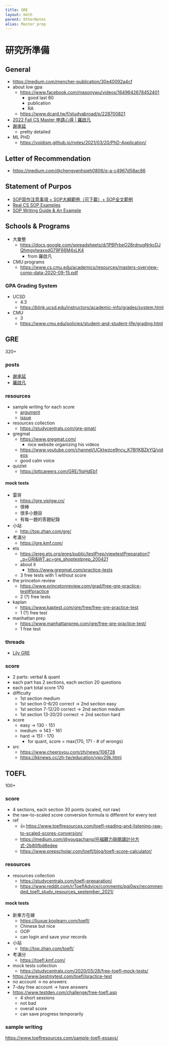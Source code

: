 ```yaml
---
title: GRE
layout: meth
parent: OtherNotes
alias: Master prep
---
```


# 研究所準備

## General

- <https://medium.com/mencher-publication/30e40092a4cf>
- about low gpa
	- <https://www.facebook.com/masonywu/videos/1649642678452401>
		- good last 60
		- publication
		- RA
	- <https://www.dcard.tw/f/studyabroad/p/228700821>
- [2022 Fall CS Master 申請心得 | 羅啟凡](https://robert1003.medium.com/d21418a129a5)
- [謝承延](https://medium.com/@chengyenhsieh0806/66ea80396a4b)
	- pretty detailed
- ML PHD
	- <https://voidism.github.io/notes/2021/03/20/PhD-Application/>

## Letter of Recommendation

- <https://medium.com/@chengyenhsieh0806/q-a-c4967d58ac86>

## Statement of Purpos

- [SOP寫作注意事項 +  SOP大綱範例（可下載）+  SOP全文範例](https://www.cantabenglish.com/blog/sop_writing_tips)
- [Real CS SOP Examples](https://masterspersonalstatement.com/computer-science)
- [SOP Writing Guide & An Example](https://writeivy.com/how-to-write-your-computer-science-statement-of-purpose/)

## Schools & Programs

- 大彙整
	- <https://docs.google.com/spreadsheets/d/1PBPrbeO26rdnugNrkcDJQhmgvlwaxsdG79F66M4xLK4>
		- from 羅啟凡
- CMU programs
	- <https://www.cs.cmu.edu/academics/resources/masters-overview-comp-data-2020-09-15.pdf>

### GPA Grading System

- UCSD
	- 4.3
	- <https://blink.ucsd.edu/instructors/academic-info/grades/system.html>
- CMU
	- 3
	- <https://www.cmu.edu/policies/student-and-student-life/grading.html>

## GRE

320+

### posts

- [謝承延](https://www.facebook.com/wesly.hsieh/posts/pfbid02ufN5zgrwzv7GP4VM6Sm3HxMeKAGXUBYq6fQPcwMibBuopg9vQscTPsfdmG4E98KFl)
- [羅啟凡](https://robert1003.medium.com/cac74f00d0dc)

### resources

- sample writing for each score
	- [argument](https://www.ets.org/gre/revised_general/prepare/analytical_writing/argument/sample_responses)
	- [issue](https://www.ets.org/gre/revised_general/prepare/analytical_writing/issue/sample_responses)
- resources collection
	- <https://studycentrals.com/gre-gmat/>
- gregmat
	- <https://www.gregmat.com/>
		- nice website organizing his videos
	- <https://www.youtube.com/channel/UCktwzce9ncy_K78l1KBZkYQ/videos>
	- good calm voice
- quizlet
	- <https://pttcareers.com/GRE/1IqHdEb1>

#### mock tests
- 雷哥
	- <https://gre.viplgw.cn/>
	- 很棒
	- 很多小題目
	- 有每一題的答題紀錄
- 小站
	- <http://top.zhan.com/gre/>
- 考滿分
	- <https://gre.kmf.com/>
- ets
	- <https://ereg.ets.org/ereg/public/testPrep/viewtestPreparation?_p=GRI&WT.ac=gre_shoptestprep_200421>
	- about it
		- <https://www.gregmat.com/practice-tests>
	- 3 free tests with 1 without score
- the princeton review
	- <https://www.princetonreview.com/grad/free-gre-practice-test#!practice>
	- 2 (?) free tests
- kaplan
	- <https://www.kaptest.com/gre/free/free-gre-practice-test>
	- 1 (?) free test
- manhattan prep
	- <https://www.manhattanprep.com/gre/free-gre-practice-test/>
	- 1 free test

### threads
- [Lily GRE](https://www.lilygre.com/post/lilygre-lily-consultant-post)

### score

- 2 parts: verbal & quant
- each part has 2 sections, each section 20 questions
- each part total score 170
- difficulty
	- 1st section medium
	- 1st section 0-6/20 correct -> 2nd section easy 
	- 1st section 7-12/20 correct -> 2nd section medium
	- 1st section 13-20/20 correct -> 2nd section hard 
- score
	- easy -> 130 - 151
	- medium -> 143 - 161
	- hard -> 151 - 170
		- for quant, score = max(170, 171 - # of wrongs)
- src
	- <https://www.cheersyou.com/zh/news/106728>
	- <https://kknews.cc/zh-tw/education/yjpv29k.html>

## TOEFL
100+

### score
- 4 sections, each section 30 points (scaled, not raw)
- the raw-to-scaled score conversion formula is different for every test
- ref
	- 👍 <https://www.toeflresources.com/toefl-reading-and-listening-raw-to-scaled-scores-conversion/>
	- <https://medium.com/@yougachang/托福聽力與閱讀計分方式-2b80fbd8edee>
	- <https://www.prepscholar.com/toefl/blog/toefl-score-calculator/>

### resources
- resources collection
	- <https://studycentrals.com/toefl-preparation/>
	- <https://www.reddit.com/r/ToeflAdvice/comments/pgj0wx/recommended_toefl_study_resources_september_2021/>

#### mock tests
- 新東方在線
	- <https://liuxue.koolearn.com/toefl/>
	- Chinese but nice
	- OOP
	- can login and save your records
- 小站
	- <http://top.zhan.com/toefl/>
- 考滿分
	- <https://toefl.kmf.com/>
- mock tests collection
	- <https://studycentrals.com/2020/05/28/free-toefl-mock-tests/>
- <https://www.bestmytest.com/toefl/practice-test>
-   no account → no answers  
-   7-day free account → have answers
- <https://www.testden.com/challenge/free-toefl.asp>
	- 4 short sessions
	- not bad
	- overall score
	- can save progress temporarily

### sample writing
<https://www.toeflresources.com/sample-toefl-essays/>